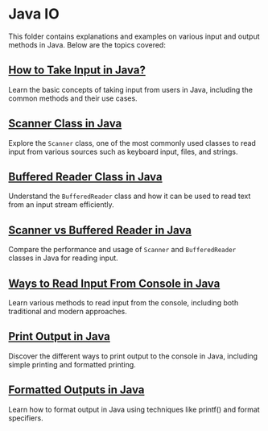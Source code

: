 # Java IO

This folder contains explanations and examples on various input and output methods in Java. Below are the topics covered:

## [How to Take Input in Java?]()
Learn the basic concepts of taking input from users in Java, including the common methods and their use cases.

## [Scanner Class in Java]()
Explore the `Scanner` class, one of the most commonly used classes to read input from various sources such as keyboard input, files, and strings.

## [Buffered Reader Class in Java]()
Understand the `BufferedReader` class and how it can be used to read text from an input stream efficiently.

## [Scanner vs Buffered Reader in Java]()
Compare the performance and usage of `Scanner` and `BufferedReader` classes in Java for reading input.

## [Ways to Read Input From Console in Java]()
Learn various methods to read input from the console, including both traditional and modern approaches.

## [Print Output in Java]()
Discover the different ways to print output to the console in Java, including simple printing and formatted printing.

## [Formatted Outputs in Java]()
Learn how to format output in Java using techniques like printf() and format specifiers.
